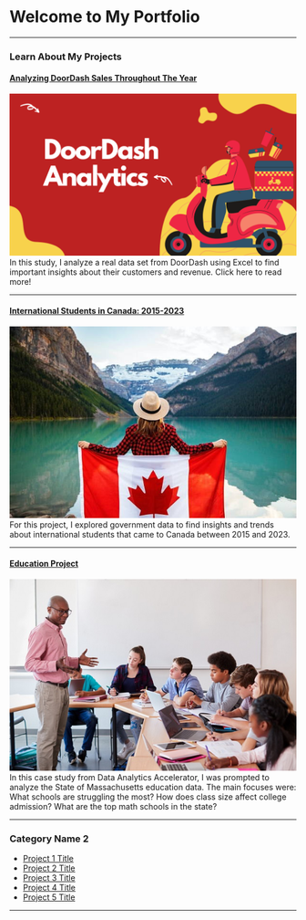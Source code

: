# Welcome to My Portfolio

---

### Learn About My Projects

#### [Analyzing DoorDash Sales Throughout The Year](/bank)
<img src="images/doordash.png?raw=true"/>
In this study, I analyze a real data set from DoorDash using Excel to find important insights about their customers and revenue. Click here to read more!

---
#### [International Students in Canada: 2015-2023](/bank)
<img src="images/canada.jpeg?raw=true"/>
For this project, I explored government data to find insights and trends about international students that came to Canada between 2015 and 2023. 

---
#### [Education Project](https://www.linkedin.com/pulse/massachusetts-education-analysis-samantha-paul/)
[<img src="images/education.jpg?raw=true"/>](https://www.linkedin.com/posts/diegomanssur_back-to-school-at-least-for-today-i-had-activity-7226639594480377856-GUsO?utm_source=share&utm_medium=member_desktop)
In this case study from Data Analytics Accelerator, I was prompted to analyze the State of Massachusetts education data. The main focuses were:
What schools are struggling the most?
How does class size affect college admission?
What are the top math schools in the state? 

---

### Category Name 2

- [Project 1 Title](http://example.com/)
- [Project 2 Title](http://example.com/)
- [Project 3 Title](http://example.com/)
- [Project 4 Title](http://example.com/)
- [Project 5 Title](http://example.com/)

---




